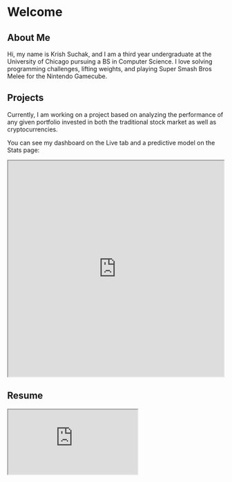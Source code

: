 # Welcome

## About Me
Hi, my name is Krish Suchak, and I am a third year undergraduate at the University of Chicago pursuing a BS in Computer Science. I love solving programming challenges, lifting weights, and playing Super Smash Bros Melee for the Nintendo Gamecube.

## Projects
Currently, I am working on a project based on analyzing the performance of any given portfolio invested in both the traditional stock market as well as cryptocurrencies.

You can see my dashboard on the Live tab and a predictive model on the Stats page:
<iframe src="https://docs.google.com/spreadsheets/d/e/2PACX-1vRJMJyDiselLCpo96tmArfdp73Ph_Dxo9mJYRF57Us521tfyMdAcmeIZwCRzWJ_3y1whxBv_F4Xp4TL/pubhtml?gid=0&single=true&widget=true&headers=false" width="500" height="500"></iframe>


## Resume

<iframe src="https://docs.google.com/document/d/e/2PACX-1vSy-kEC4a7aeNX4uJJEoYjFd6_MUJ2BlFok2w06bzVbTxSlJH95sxh3CpLMdYyY-5_6V0AbQyRmCzaS/pub?embedded=true"></iframe>
